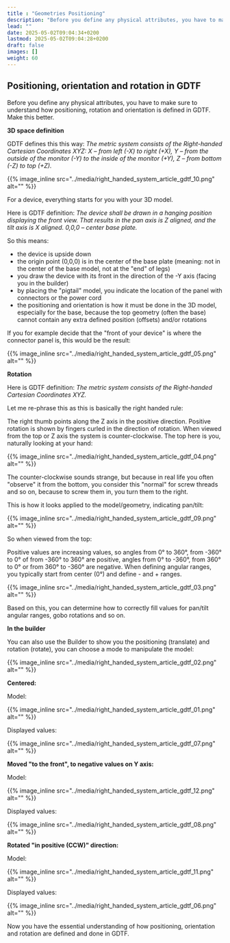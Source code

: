 ```yaml
---
title : "Geometries Positioning"
description: "Before you define any physical attributes, you have to make sure to understand how positioning, rotation and orientation is defined in GDTF."
lead: ""
date: 2025-05-02T09:04:34+0200
lastmod: 2025-05-02T09:04:28+0200
draft: false
images: []
weight: 60
---
```


## Positioning, orientation and rotation in GDTF

Before you define any physical attributes, you have to make sure to understand how positioning, rotation and orientation is defined in GDTF.
Make this better.

**3D space definition**

GDTF defines this this way: _The metric system consists of the Right-handed Cartesian Coordinates XYZ: X – from left (-X) to right (+X), Y – from the outside of the monitor (-Y) to the inside of the monitor (+Y), Z – from bottom (-Z) to top (+Z)._

 {{% image_inline src="../media/right_handed_system_article_gdtf_10.png" alt="" %}} 

For a device, everything starts for you with your 3D model.

Here is GDTF definition: _The device shall be drawn in a hanging position displaying the front view. That results in the pan axis is Z aligned, and the tilt axis is X aligned. 0,0,0 – center base plate._

So this means:

*   the device is upside down
*   the origin point (0,0,0) is in the center of the base plate (meaning: not in the center of the base model, not at the "end" of legs)
*   you draw the device with its front in the direction of the -Y axis (facing you in the builder)
*   by placing the "pigtail" model, you indicate the location of the panel with connectors or the power cord
*   the positioning and orientation is how it must be done in the 3D model, especially for the base, because the top geometry (often the base) cannot contain any extra defined position (offsets) and/or rotations

If you for example decide that the "front of your device" is where the connector panel is, this would be the result:

 {{% image_inline src="../media/right_handed_system_article_gdtf_05.png" alt="" %}} 

**Rotation**

Here is GDTF definition: _The metric system consists of the Right-handed Cartesian Coordinates XYZ._

Let me re-phrase this as this is basically the right handed rule:

The right thumb points along the Z axis in the positive direction. Positive rotation is shown by fingers curled in the direction of rotation. When viewed from the top or Z axis the system is counter-clockwise. The top here is you, naturally looking at your hand:

 {{% image_inline src="../media/right_handed_system_article_gdtf_04.png" alt="" %}} 

The counter-clockwise sounds strange, but because in real life you often "observe" it from the bottom, you consider this "normal" for screw threads and so on, because to screw them in, you turn them to the right.

This is how it looks applied to the model/geometry, indicating pan/tilt:

 {{% image_inline src="../media/right_handed_system_article_gdtf_09.png" alt="" %}} 

So when viewed from the top:

Positive values are increasing values, so angles from 0° to 360°, from -360° to 0° of from -360° to 360° are positive, angles from 0° to -360°, from 360° to 0° or from 360° to -360° are negative. When defining angular ranges, you typically start from center (0°) and define - and + ranges.

 {{% image_inline src="../media/right_handed_system_article_gdtf_03.png" alt="" %}} 

Based on this, you can determine how to correctly fill values for pan/tilt angular ranges, gobo rotations and so on.

**In the builder**

You can also use the Builder to show you the positioning (translate) and rotation (rotate), you can choose a mode to manipulate the model:

 {{% image_inline src="../media/right_handed_system_article_gdtf_02.png" alt="" %}} 

**Centered:**

Model:

 {{% image_inline src="../media/right_handed_system_article_gdtf_01.png" alt="" %}} 

Displayed values:

 {{% image_inline src="../media/right_handed_system_article_gdtf_07.png" alt="" %}} 

**Moved "to the front", to negative values on Y axis:**

Model:

 {{% image_inline src="../media/right_handed_system_article_gdtf_12.png" alt="" %}} 

Displayed values:

 {{% image_inline src="../media/right_handed_system_article_gdtf_08.png" alt="" %}} 

**Rotated "in positive (CCW)" direction:**

Model:

 {{% image_inline src="../media/right_handed_system_article_gdtf_11.png" alt="" %}} 

Displayed values:

 {{% image_inline src="../media/right_handed_system_article_gdtf_06.png" alt="" %}} 

Now you have the essential understanding of how positioning, orientation and rotation are defined and done in GDTF.
